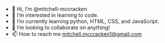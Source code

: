 - 👋 Hi, I’m @mitchell-mccracken
- 👀 I’m interested in learning to code.
- 🌱 I’m currently learning python, HTML, CSS, and JavaScript.
- 💞️ I’m looking to collaborate on anything!
- 📫 How to reach me mitchell.mccracken1@gmail.com

<!---
mitchell-mccracken/mitchell-mccracken is a ✨ special ✨ repository because its `README.md` (this file) appears on your GitHub profile.
You can click the Preview link to take a look at your changes.
--->
